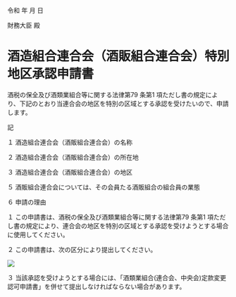 令和 年 月 日

財務大臣 殿

# 酒造組合連合会（酒販組合連合会）特別地区承認申請書

酒税の保全及び酒類業組合等に関する法律第79 条第1 項ただし書の規定により、下記のとおり当連合会の地区を特別の区域とする承認を受けたいので、申請します。

記

１ 酒造組合連合会（酒販組合連合会）の名称

２ 酒造組合連合会（酒販組合連合会）の所在地

３ 酒造組合連合会（酒販組合連合会）の地区

５ 酒販組合連合会については、その会員たる酒販組合の組合員の業態

６ 申請の理由

１ この申請書は、酒税の保全及び酒類業組合等に関する法律第79 条第1 項ただし書の規定により、連合会の地区を特別の区域とする承認を受けようとする場合に使用してください。

２ この申請書は、次の区分により提出してください。

![](https://www.nta.go.jp/tmp/f8a7645d-5d81-47b1-ad82-dc19304b4168/images/3f3e19c90526de55f24e2bbb6849f6731fa090521469141d85629b413a1104ea.jpg)

３ 当該承認を受けようとする場合には、「酒類業組合(連合会、中央会)定款変更認可申請書」を併せて提出しなければならない場合があります。